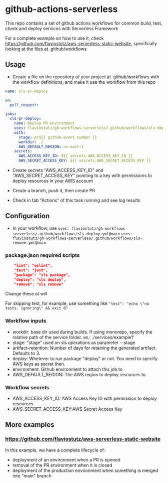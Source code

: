 # github-actions-serverless

This repo contains a set of github actions workflows for common build, test, check and deploy services with Serverless Framework

For a complete example on how to use it, check https://github.com/flaviostutz/aws-serverless-static-website, specifically looking at the files at .github/workflows

## Usage

* Create a file on the repository of your project at .github/workflows with the workflow definitions, and make it use the workflow from this repo

```yml
name: sls-pr-deploy

on:
  pull_request:

jobs:
  sls-pr-deploy:
    name: Deploy PR environment
    uses: flaviostutz/gh-workflows-serverless/.github/workflows/sls-deploy.yml@main
    with:
      stage: pr${{ github.event.number }}
      workdir: ./
      AWS_DEFAULT_REGION: us-east-1
    secrets:
      AWS_ACCESS_KEY_ID: ${{ secrets.AWS_ACCESS_KEY_ID }}
      AWS_SECRET_ACCESS_KEY: ${{ secrets.AWS_SECRET_ACCESS_KEY }}
```

* Create secrets "AWS_ACCESS_KEY_ID" and "AWS_SECRET_ACCESS_KEY" pointing to a key with permissions to deploy resources in your AWS account

* Create a branch, push it, then create PR

* Check in tab "Actions" of this task running and see log results

## Configuration

* In your workflow, use
```uses: flaviostutz/gh-workflows-serverless/.github/workflows/sls-deploy.yml@main```
```uses: flaviostutz/gh-workflows-serverless/.github/workflows/sls-remove.yml@main```

### package.json required scripts

```json
    "lint": "eslint",
    "test": "jest",
    "package": "sls package",
    "deploy": "sls deploy",
    "remove": "sls remove"
```

Change these at will

For skipping test, for example, use something like
```"test": "echo \"no tests. ignoring\" && exit 0"```

### Workflow inputs

* workdir: base dir used during builds. If using monorepo, specify the relative path of the service folder. ex.: ./services/example1'
* stage: "stage" used on sls operations as parameter --stage
* artifact-retention: Number of days for retaining the generated artifact. Defaults to 3.
* deploy: Whetever to run package "deploy" or not. You need to specify AWS keys as secret then.
* environment: Github environment to attach this job to
* AWS_DEFAULT_REGION: The AWS region to deploy resources to

### Workflow secrets

* AWS_ACCESS_KEY_ID: AWS Access Key ID with permission to deploy resources
* AWS_SECRET_ACCESS_KEY:AWS Secret Access Key

## More examples

### https://github.com/flaviostutz/aws-serverless-static-website

In this example, we have a complete lifecycle of:

* deployment of an environment when a PR is opened
* removal of the PR environment when it is closed
* deployment of the production environment when something is merged into "main" branch


